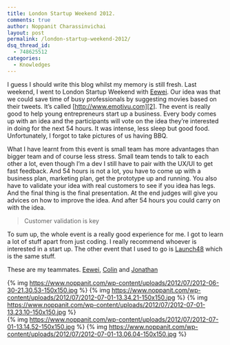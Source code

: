 ```yaml
---
title: London Startup Weekend 2012.
comments: true
author: Noppanit Charassinvichai
layout: post
permalink: /london-startup-weekend-2012/
dsq_thread_id:
  - 748625512
categories:
  - Knowledges
---
```

I guess I should write this blog whilst my memory is still fresh. Last weekend, I went to London Startup Weekend with [Eewei][1]. Our idea was that we could save time of busy professionals by suggesting movies based on their tweets. It&#8217;s called [http://www.emotivu.com][2]. The event is really good to help young entrepreneurs start up a business. Every body comes up with an idea and the participants will vote on the idea they&#8217;re interested in doing for the next 54 hours. It was intense, less sleep but good food. Unfortunately, I forgot to take pictures of us having BBQ.

What I have learnt from this event is small team has more advantages than bigger team and of course less stress. Small team tends to talk to each other a lot, even though I&#8217;m a dev I still have to pair with the UX/UI to get fast feedback. And 54 hours is not a lot, you have to come up with a business plan, marketing plan, get the prototype up and running. You also have to validate your idea with real customers to see if you idea has legs. And the final thing is the final presentation. At the end judges will give you advices on how to improve the idea. And after 54 hours you could carry on with the idea. 

> Customer validation is key

To sum up, the whole event is a really good experience for me. I got to learn a lot of stuff apart from just coding. I really recommend whoever is interested in a start up. The other event that I used to go is [Launch48][3] which is the same stuff.

These are my teammates. [Eewei][4], [Colin][5] and [Jonathan][6] 

{% img https://www.noppanit.com/wp-content/uploads/2012/07/2012-06-30-21.30.53-150x150.jpg %}
{% img https://www.noppanit.com/wp-content/uploads/2012/07/2012-07-01-13.34.21-150x150.jpg %}
{% img https://www.noppanit.com/wp-content/uploads/2012/07/2012-07-01-13.23.10-150x150.jpg %}  
{% img https://www.noppanit.com/wp-content/uploads/2012/07/2012-07-01-13.14.52-150x150.jpg %}
{% img https://www.noppanit.com/wp-content/uploads/2012/07/2012-07-01-13.06.04-150x150.jpg %}

 [1]: http://www.eewei.com "Eewei"
 [2]: http://www.emotivu.com "Emotivu"
 [3]: http://launch48.com/ "Launch48"
 [4]: http://www.eewei.com
 [5]: http://www.oneninefourstudio.com/
 [6]: http://jonathanyap.com/home.html
